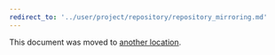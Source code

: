 ```yaml
---
redirect_to: '../user/project/repository/repository_mirroring.md'
---
```


This document was moved to [another location](../user/project/repository/repository_mirroring.md).
